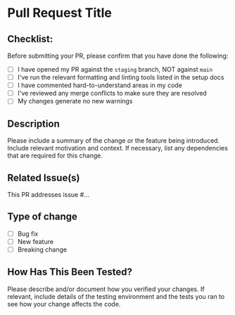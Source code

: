 # Pull Request Title

## Checklist:

Before submitting your PR, please confirm that you have done the following:

- [ ] I have opened my PR against the `staging` branch, NOT against `main`
- [ ] I've run the relevant formatting and linting tools listed in the setup docs
- [ ] I have commented hard-to-understand areas in my code
- [ ] I've reviewed any merge conflicts to make sure they are resolved
- [ ] My changes generate no new warnings

## Description

Please include a summary of the change or the feature being introduced. Include relevant motivation and context. If necessary, list any dependencies that are required for this change.

## Related Issue(s)

This PR addresses issue #...

## Type of change

- [ ] Bug fix
- [ ] New feature
- [ ] Breaking change

## How Has This Been Tested?

Please describe and/or document how you verified your changes. If relevant, include details of the testing environment and the tests you ran to see how your change affects the code.
